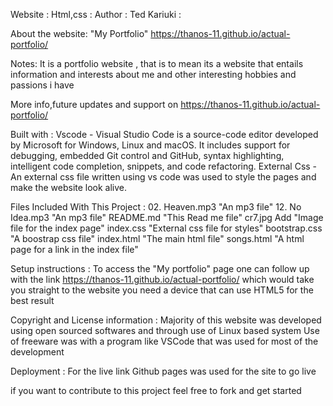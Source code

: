 Website : Html,css : 
Author : Ted Kariuki :

About the website: "My Portfolio" https://thanos-11.github.io/actual-portfolio/

Notes:
It is a portfolio website , that is to mean its a website that entails information and interests about me and other interesting hobbies and passions i have 

More info,future updates and support on https://thanos-11.github.io/actual-portfolio/ 

Built with :
Vscode - Visual Studio Code is a source-code editor developed by Microsoft for Windows, Linux and macOS. It includes support for debugging, embedded Git control and GitHub, syntax highlighting, intelligent code completion, snippets, and code refactoring.
External Css -An external css file written using vs code was used to style the pages and make the website look alive.

Files Included With This Project :
02. Heaven.mp3	"An mp3 file"
12. No Idea.mp3 "An mp3 file"
README.md	 "This Read me file"
cr7.jpg	Add "Image file for the index page"
index.css	"External css file for styles"
bootstrap.css "A boostrap css file"
index.html	"The main html file"
songs.html  "A html page for a link in the index file"

Setup instructions :
To access the "My portfolio" page one can follow up with the link https://thanos-11.github.io/actual-portfolio/ which would take you straight to the website
you need a device that can use HTML5 for the best result

Copyright and License information :
Majority of this website was developed using open sourced softwares and through use of Linux based system
Use of freeware was with a program like VSCode that was used for most of the development

Deployment :
For the live link Github pages was used for the site to go live

if you want to contribute to this project feel free to fork and get started
